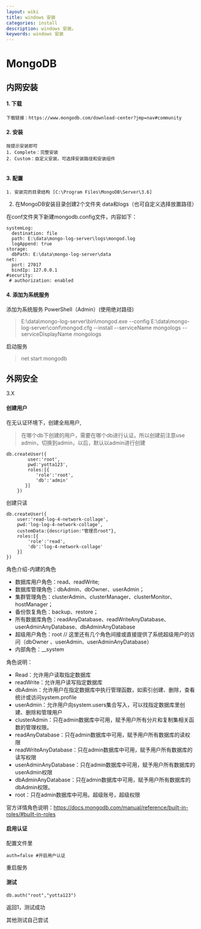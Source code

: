 ```yaml
---
layout: wiki
title: windows 安装
categories: install
description: windows 安装。
keywords: windows 安装
---
```


# MongoDB

## 内网安装
#### **1\. 下载**

```
下载链接：https://www.mongodb.com/download-center?jmp=nav#community

```

#### **2\. 安装**

```
按提示安装即可
1. Complete：完整安装
2. Custom：自定义安装，可选择安装路径和安装组件


```  

#### **3\. 配置**

```
1. 安装完的目录结构 [C:\Program Files\MongoDB\Server\3.6]
```

2. 在MongoDB安装目录创建2个文件夹 data和logs（也可自定义选择放置路径）


在conf文件夹下新建mongodb.config文件，内容如下：
```
systemLog:
  destination: file
  path: E:\data\mongo-log-server\logs\mongod.log
  logAppend: true
storage:
  dbPath: E:\data\mongo-log-server\data
net:
  port: 27017
  bindIp: 127.0.0.1
#security:
 # authorization: enabled
```


#### **4\. 添加为系统服务**


添加为系统服务 PowerShell（Admin）(使用绝对路径)
  
> E:\data\mongo-log-server\bin\mongod.exe --config E:\data\mongo-log-server\conf\mongod.cfg --install --serviceName mongologs --serviceDisplayName mongologs 
 
启动服务  

> net start mongodb

## 外网安全
3.X
#### 创建用户
在无认证环境下，创建全局用户,
> 在哪个db下创建的用户，需要在哪个db进行认证。所以创建前注意use admin，切换到admin，以后，默认以admin进行创建

```
db.createUser({  
        user:'root',  
        pwd:'yotta123',  
        roles:[{  
           'role':'root',
           'db':'admin'  
       }]  
    })  

```

创建只读
```
db.createUser({  
    user:'read-log-4-network-collage',  
    pwd:'log-log-4-network-collage',  
    customData:{description:"管理员root"},  
    roles:[{  
        'role':'read',
        'db':'log-4-network-collage'  
    }]  
})  

```

角色介绍-内建的角色

- 数据库用户角色：read、readWrite;
- 数据库管理角色：dbAdmin、dbOwner、userAdmin；
- 集群管理角色：clusterAdmin、clusterManager、clusterMonitor、hostManager；
- 备份恢复角色：backup、restore；
- 所有数据库角色：readAnyDatabase、readWriteAnyDatabase、userAdminAnyDatabase、dbAdminAnyDatabase
- 超级用户角色：root // 这里还有几个角色间接或直接提供了系统超级用户的访问（dbOwner 、userAdmin、userAdminAnyDatabase）
- 内部角色：__system

角色说明：
- Read：允许用户读取指定数据库
- readWrite：允许用户读写指定数据库
- dbAdmin：允许用户在指定数据库中执行管理函数，如索引创建、删除，查看统计或访问system.profile
- userAdmin：允许用户向system.users集合写入，可以找指定数据库里创建、删除和管理用户
- clusterAdmin：只在admin数据库中可用，赋予用户所有分片和复制集相关函数的管理权限。
- readAnyDatabase：只在admin数据库中可用，赋予用户所有数据库的读权限
- readWriteAnyDatabase：只在admin数据库中可用，赋予用户所有数据库的读写权限
- userAdminAnyDatabase：只在admin数据库中可用，赋予用户所有数据库的userAdmin权限
- dbAdminAnyDatabase：只在admin数据库中可用，赋予用户所有数据库的dbAdmin权限。
- root：只在admin数据库中可用。超级账号，超级权限


官方详情角色说明：https://docs.mongodb.com/manual/reference/built-in-roles/#built-in-roles

#### 启用认证

配置文件里 
```
auth=false #开启用户认证
```
重启服务

#### 测试

```
db.auth("root","yotta123")
```
返回1，测试成功

其他测试自己尝试

